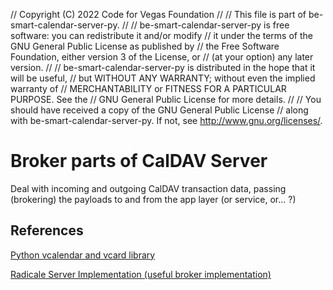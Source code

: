 // Copyright (C) 2022 Code for Vegas Foundation
// 
// This file is part of be-smart-calendar-server-py.
// 
// be-smart-calendar-server-py is free software: you can redistribute it and/or modify
// it under the terms of the GNU General Public License as published by
// the Free Software Foundation, either version 3 of the License, or
// (at your option) any later version.
// 
// be-smart-calendar-server-py is distributed in the hope that it will be useful,
// but WITHOUT ANY WARRANTY; without even the implied warranty of
// MERCHANTABILITY or FITNESS FOR A PARTICULAR PURPOSE.  See the
// GNU General Public License for more details.
// 
// You should have received a copy of the GNU General Public License
// along with be-smart-calendar-server-py.  If not, see <http://www.gnu.org/licenses/>.

# Broker parts of CalDAV Server

Deal with incoming and outgoing CalDAV transaction data, passing (brokering) the payloads to and from the app layer (or service, or... ?)

## References

[Python vcalendar and vcard library](http://eventable.github.io/vobject/)

[Radicale Server Implementation (useful broker implementation)](https://github.com/Kozea/Radicale)
